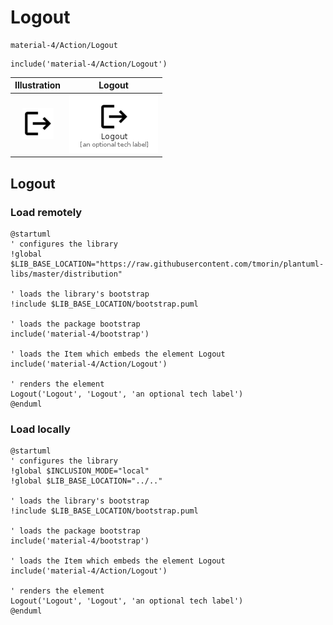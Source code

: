 # Logout


```text
material-4/Action/Logout
```

```text
include('material-4/Action/Logout')
```



| Illustration | Logout |
| :---: | :---: |
| ![illustration for Illustration](../../material-4/Action/Logout.png) | ![illustration for Logout](../../material-4/Action/Logout.Local.png) |




## Logout

### Load remotely
```plantuml
@startuml
' configures the library
!global $LIB_BASE_LOCATION="https://raw.githubusercontent.com/tmorin/plantuml-libs/master/distribution"

' loads the library's bootstrap
!include $LIB_BASE_LOCATION/bootstrap.puml

' loads the package bootstrap
include('material-4/bootstrap')

' loads the Item which embeds the element Logout
include('material-4/Action/Logout')

' renders the element
Logout('Logout', 'Logout', 'an optional tech label')
@enduml
```

### Load locally
```plantuml
@startuml
' configures the library
!global $INCLUSION_MODE="local"
!global $LIB_BASE_LOCATION="../.."

' loads the library's bootstrap
!include $LIB_BASE_LOCATION/bootstrap.puml

' loads the package bootstrap
include('material-4/bootstrap')

' loads the Item which embeds the element Logout
include('material-4/Action/Logout')

' renders the element
Logout('Logout', 'Logout', 'an optional tech label')
@enduml
```

